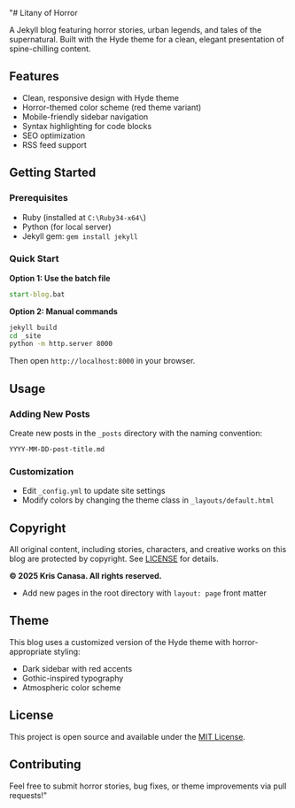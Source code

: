 "# Litany of Horror

A Jekyll blog featuring horror stories, urban legends, and tales of the supernatural. Built with the Hyde theme for a clean, elegant presentation of spine-chilling content.

## Features

- Clean, responsive design with Hyde theme
- Horror-themed color scheme (red theme variant)
- Mobile-friendly sidebar navigation
- Syntax highlighting for code blocks
- SEO optimization
- RSS feed support

## Getting Started

### Prerequisites

- Ruby (installed at `C:\Ruby34-x64\`)
- Python (for local server)
- Jekyll gem: `gem install jekyll`

### Quick Start

**Option 1: Use the batch file**
```cmd
start-blog.bat
```

**Option 2: Manual commands**
```cmd
jekyll build
cd _site
python -m http.server 8000
```

Then open `http://localhost:8000` in your browser.

## Usage

### Adding New Posts

Create new posts in the `_posts` directory with the naming convention:
```
YYYY-MM-DD-post-title.md
```

### Customization

- Edit `_config.yml` to update site settings
- Modify colors by changing the theme class in `_layouts/default.html`

## Copyright

All original content, including stories, characters, and creative works on this blog are protected by copyright. See [LICENSE](LICENSE) for details.

**© 2025 Kris Canasa. All rights reserved.**
- Add new pages in the root directory with `layout: page` front matter

## Theme

This blog uses a customized version of the Hyde theme with horror-appropriate styling:
- Dark sidebar with red accents
- Gothic-inspired typography
- Atmospheric color scheme

## License

This project is open source and available under the [MIT License](LICENSE).

## Contributing

Feel free to submit horror stories, bug fixes, or theme improvements via pull requests!" 

